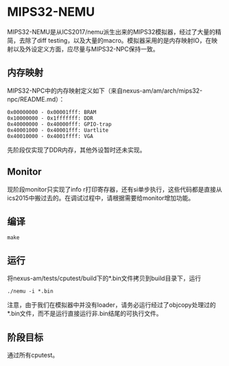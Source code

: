 # MIPS32-NEMU

MIPS32-NEMU是从ICS2017/nemu派生出来的MIPS32模拟器，经过了大量的精简，去除了diff testing，以及大量的macro。模拟器采用的是内存映射IO，在映射以及外设定义方面，应尽量与MIPS32-NPC保持一致。

## 内存映射

MIPS32-NPC中的内存映射定义如下（来自nexus-am/am/arch/mips32-npc/README.md）：
```
0x00000000 - 0x00001fff: BRAM
0x10000000 - 0x1fffffff: DDR
0x40000000 - 0x40000fff: GPIO-trap
0x40001000 - 0x40001fff: Uartlite
0x40010000 - 0x4001ffff: VGA
```

先阶段仅实现了DDR内存，其他外设暂时还未实现。

## Monitor
现阶段monitor只实现了info r打印寄存器，还有si单步执行，这些代码都是直接从ics2015中搬过去的。在调试过程中，请根据需要给monitor增加功能。

## 编译
```
make
```

## 运行
将nexus-am/tests/cputest/build下的\*.bin文件拷贝到build目录下，运行
```
./nemu -i *.bin
```
注意，由于我们在模拟器中并没有loader，请务必运行经过了objcopy处理过的\*.bin文件，而不是运行直接运行非.bin结尾的可执行文件。

## 阶段目标
通过所有cputest。
